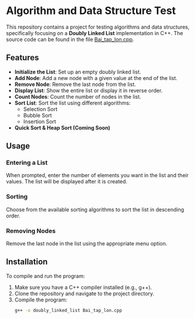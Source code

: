 # Algorithm and Data Structure Test

This repository contains a project for testing algorithms and data structures, specifically focusing on a **Doubly Linked List** implementation in C++. The source code can be found in the file [Bai_tap_lon.cpp](Bai_tap_lon.cpp).

## Features

- **Initialize the List**: Set up an empty doubly linked list.
- **Add Node**: Add a new node with a given value at the end of the list.
- **Remove Node**: Remove the last node from the list.
- **Display List**: Show the entire list or display it in reverse order.
- **Count Nodes**: Count the number of nodes in the list.
- **Sort List**: Sort the list using different algorithms:
  - Selection Sort
  - Bubble Sort
  - Insertion Sort
- **Quick Sort & Heap Sort (Coming Soon)**

## Usage

### Entering a List

When prompted, enter the number of elements you want in the list and their values. The list will be displayed after it is created.

### Sorting

Choose from the available sorting algorithms to sort the list in descending order.

### Removing Nodes

Remove the last node in the list using the appropriate menu option.

## Installation

To compile and run the program:

1. Make sure you have a C++ compiler installed (e.g., g++).
2. Clone the repository and navigate to the project directory.
3. Compile the program:
   ```bash
   g++ -o doubly_linked_list Bai_tap_lon.cpp
